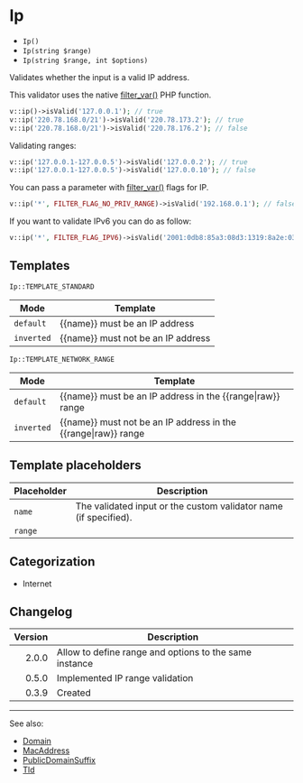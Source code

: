 # Ip

- `Ip()`
- `Ip(string $range)`
- `Ip(string $range, int $options)`

Validates whether the input is a valid IP address.

This validator uses the native [filter_var()][] PHP function.

```php
v::ip()->isValid('127.0.0.1'); // true
v::ip('220.78.168.0/21')->isValid('220.78.173.2'); // true
v::ip('220.78.168.0/21')->isValid('220.78.176.2'); // false
```

Validating ranges:

```php
v::ip('127.0.0.1-127.0.0.5')->isValid('127.0.0.2'); // true
v::ip('127.0.0.1-127.0.0.5')->isValid('127.0.0.10'); // false
```

You can pass a parameter with [filter_var()][] flags for IP.

```php
v::ip('*', FILTER_FLAG_NO_PRIV_RANGE)->isValid('192.168.0.1'); // false
```

If you want to validate IPv6 you can do as follow:

```php
v::ip('*', FILTER_FLAG_IPV6)->isValid('2001:0db8:85a3:08d3:1319:8a2e:0370:7334'); // true
```

## Templates

`Ip::TEMPLATE_STANDARD`

| Mode       | Template                           |
|------------|------------------------------------|
| `default`  | {{name}} must be an IP address     |
| `inverted` | {{name}} must not be an IP address |

`Ip::TEMPLATE_NETWORK_RANGE`

| Mode       | Template                                                           |
|------------|--------------------------------------------------------------------|
| `default`  | {{name}} must be an IP address in the {{range&#124;raw}} range     |
| `inverted` | {{name}} must not be an IP address in the {{range&#124;raw}} range |

## Template placeholders

| Placeholder | Description                                                      |
|-------------|------------------------------------------------------------------|
| `name`      | The validated input or the custom validator name (if specified). |
| `range`     |                                                                  |

## Categorization

- Internet

## Changelog

| Version | Description                                            |
|--------:|--------------------------------------------------------|
|   2.0.0 | Allow to define range and options to the same instance |
|   0.5.0 | Implemented IP range validation                        |
|   0.3.9 | Created                                                |

***
See also:

- [Domain](Domain.md)
- [MacAddress](MacAddress.md)
- [PublicDomainSuffix](PublicDomainSuffix.md)
- [Tld](Tld.md)

[filter_var()]: https://php.net/filter_var
